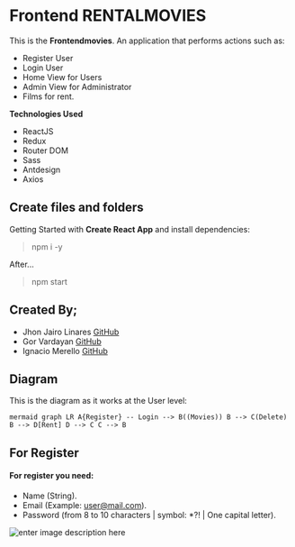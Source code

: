 # Frontend RENTALMOVIES

This is the **Frontendmovies**. An application that performs actions such as:

- Register User
- Login User
- Home View for Users
- Admin View for Administrator
- Films for rent. 

 **Technologies Used** 
 - ReactJS 
 - Redux 
 - Router DOM 
 - Sass 
 - Antdesign
 - Axios


## Create files and folders

 Getting Started with  **Create React App** and install dependencies:

  >npm i -y 

After...

 >npm start

## Created By;

- Jhon Jairo Linares [GitHub](https://github.com/jhonjlinaresb)
- Gor Vardayan [GitHub](https://github.com/Gor-vardanyan)
- Ignacio Merello [GitHub](https://github.com/ignaciomerello)

## Diagram

This is the diagram as it works at the User level:

``mermaid
graph LR
A{Register} -- Login --> B((Movies))
B --> C(Delete)
B --> D[Rent]
D --> C
C --> B
``

## For Register

#### For register you need:
- Name (String).
- Email (Example: user@mail.com).
- Password (from 8 to 10 characters | symbol: *?! | One capital letter).

![enter image description here](https://i.ibb.co/yPbVpmL/image.png)